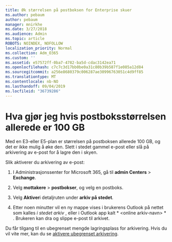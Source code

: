 ```yaml
---
title: Øk størrelsen på postboksen for Enterprise skuer
ms.author: pebaum
author: pebaum
manager: mnirkhe
ms.date: 3/27/2018
ms.audience: Admin
ms.topic: article
ROBOTS: NOINDEX, NOFOLLOW
localization_priority: Normal
ms.collection: Adm_O365
ms.custom: ''
ms.assetid: e57572ff-0ba7-4782-ba5d-cdac3142ea71
ms.openlocfilehash: c7c7c3d17bb0be0a31c80b39b587f1e085a12d84
ms.sourcegitcommit: a256e8680379c006287ae30996763051c4d9ff85
ms.translationtype: MT
ms.contentlocale: nb-NO
ms.lasthandoff: 09/04/2019
ms.locfileid: "36739286"
---
```

# <a name="what-to-do-if-your-mailbox-size-is-already-100gb"></a>Hva gjør jeg hvis postboksstørrelsen allerede er 100 GB

Med en E3-eller E5-plan er størrelsen på postboksen allerede 100 GB, og det er ikke mulig å øke den. Slett i stedet gammel e-post eller slå på arkivering av e-post for å lagre den i skyen. 
  
Slik aktiverer du arkivering av e-post:
  
1. I Administrasjonssenter for Microsoft 365, gå til **admin Centers** \> **Exchange**. 
    
2. Velg **mottakere** \> **postbokser**, og velg en postboks. 
    
3. Velg **Aktiver**i detaljruten under **arkiv på stedet**. 
    
4. Etter noen minutter vil en ny mappe vises i brukerens Outlook på nettet som kalles *i stedet arkiv* , eller i Outlook app kalt * \<online arkiv-navn\> * . Brukeren kan dra og slippe e-post til arkivet. 
    
Du får tilgang til en ubegrenset mengde lagringsplass for arkivering. Hvis du vil vite mer, kan du se [aktivere ubegrenset arkivering](https://docs.microsoft.com/office365/securitycompliance/enable-unlimited-archiving).
  

